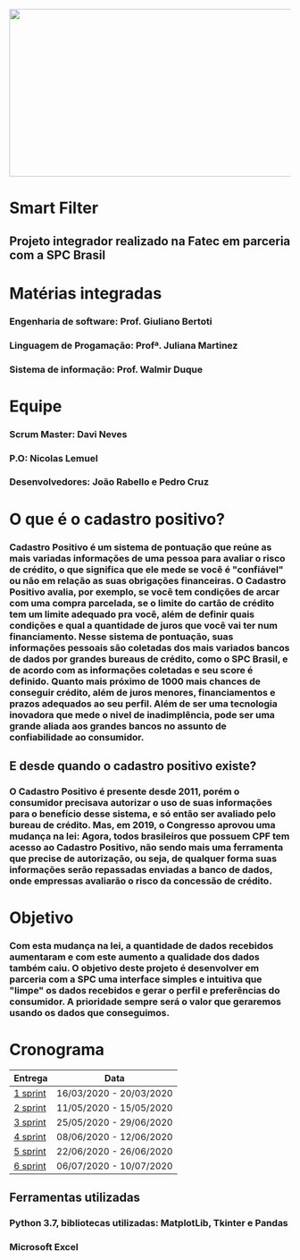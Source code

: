 <p align="center">
<img width="560" height="300" src="https://user-images.githubusercontent.com/53242511/81332408-6f3e0700-9079-11ea-8282-9667e3b7eeda.jpg">
</p>  

# **Smart Filter**
## **Projeto integrador realizado na Fatec em parceria com a SPC Brasil** 

# **Matérias integradas**
### Engenharia de software: Prof. Giuliano Bertoti
### Linguagem de Progamação: Profª. Juliana Martinez
### Sistema de informação: Prof. Walmir Duque

# **Equipe**
### **Scrum Master:** Davi Neves
### **P.O:** Nicolas Lemuel
### **Desenvolvedores:** João Rabello e Pedro Cruz

# **O que é o cadastro positivo?**

### Cadastro Positivo é um sistema de pontuação que reúne as mais variadas informações de uma pessoa para avaliar o risco de crédito, o que significa que ele mede se você é "confiável" ou não em relação as suas obrigações financeiras. O Cadastro Positivo avalia, por exemplo, se você tem condições de arcar com uma compra parcelada, se o limite do cartão de crédito tem um limite adequado pra você, além de definir quais condições e qual a quantidade de juros que você vai ter num financiamento. Nesse sistema de pontuação, suas informações pessoais são coletadas dos mais variados bancos de dados por grandes bureaus de crédito, como o SPC Brasil, e de acordo com as informações coletadas e seu score é definido. Quanto mais próximo de 1000 mais chances de conseguir crédito, além de juros menores, financiamentos e prazos adequados ao seu perfil. Além de ser uma tecnologia inovadora que mede o nivel de inadimplência, pode ser uma grande aliada aos grandes bancos  no assunto de confiabilidade ao consumidor.

## **E desde quando o cadastro positivo existe?**

### O Cadastro Positivo é presente desde 2011, porém o consumidor precisava autorizar o uso de suas informações para o benefício desse sistema, e só então ser avaliado pelo bureau de crédito. Mas, em 2019, o Congresso aprovou uma mudança na lei: Agora, todos brasileiros que possuem CPF tem acesso ao Cadastro Positivo, não sendo mais uma ferramenta que precise de autorização, ou seja, de qualquer forma suas informações serão repassadas enviadas a banco de dados, onde empressas avaliarão o risco da concessão de crédito.

# Objetivo

### Com esta mudança na lei, a quantidade de dados recebidos aumentaram e com este aumento a qualidade dos dados também caiu. O objetivo deste projeto é desenvolver em parceria com a SPC uma interface simples e intuitiva que "limpe" os dados recebidos e gerar o perfil e  preferências do consumidor. A prioridade sempre será o valor que geraremos usando os dados que conseguimos.

# **Cronograma**

| Entrega | Data |
|---|---|
| [1 sprint](https://github.com/nlemuel/Cadastro_Positivo_SPC/tree/sprint-1) | 16/03/2020 - 20/03/2020 |
| [2 sprint](https://github.com/nlemuel/Cadastro_Positivo_SPC/tree/sprint-2) | 11/05/2020 - 15/05/2020  |
| [3 sprint](https://github.com/nlemuel/Cadastro_Positivo_SPC/tree/sprint-3) | 25/05/2020 - 29/06/2020 |
| [4 sprint](https://github.com/nlemuel/Cadastro_Positivo_SPC/tree/sprint-4) | 08/06/2020 - 12/06/2020 |
| [5 sprint](https://github.com/nlemuel/Cadastro_Positivo_SPC/tree/sprint-5) | 22/06/2020 - 26/06/2020 |
| [6 sprint](https://github.com/nlemuel/Cadastro_Positivo_SPC/tree/sprint-6) | 06/07/2020 - 10/07/2020 |

## **Ferramentas utilizadas**

### Python 3.7, bibliotecas utilizadas: MatplotLib, Tkinter e Pandas
### Microsoft Excel
